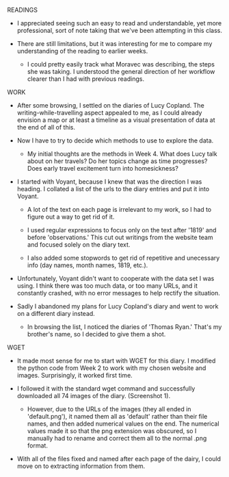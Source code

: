 READINGS

* I appreciated seeing such an easy to read and understandable, yet more professional, sort of note taking that we've been attempting in this class.

* There are still limitations, but it was interesting for me to compare my understanding of the reading to earlier weeks.

  * I could pretty easily track what Moravec was describing, the steps she was taking. I understood the general direction of her workflow clearer than I had with previous readings.
  
WORK

* After some browsing, I settled on the diaries of Lucy Copland. The writing-while-travelling aspect appealed to me, as I could already envision a map or at least a timeline as a visual presentation of data at the end of all of this.

* Now I have to try to decide which methods to use to explore the data.

  * My initial thoughts are the methods in Week 4. What does Lucy talk about on her travels? Do her topics change as time progresses? Does early travel excitement turn into homesickness?
  
* I started with Voyant, because I knew that was the direction I was heading. I collated a list of the urls to the diary entries and put it into Voyant.

  * A lot of the text on each page is irrelevant to my work, so I had to figure out a way to get rid of it.
  
  * I used regular expressions to focus only on the text after '1819' and before 'observations.' This cut out writings from the website team and focused solely on the diary text.
  
  * I also added some stopwords to get rid of repetitive and unecessary info (day names, month names, 1819, etc.).

* Unfortunately, Voyant didn't want to cooperate with the data set I was using. I think there was too much data, or too many URLs, and it constantly crashed, with no error messages to help rectify the situation.

* Sadly I abandoned my plans for Lucy Copland's diary and went to work on a different diary instead.

  * In browsing the list, I noticed the diaries of 'Thomas Ryan.' That's my brother's name, so I decided to give them a shot.

WGET

* It made most sense for me to start with WGET for this diary. I modified the python code from Week 2 to work with my chosen website and images. Surprisingly, it worked first time.

* I followed it with the standard wget command and successfully downloaded all 74 images of the diary. (Screenshot 1).

  * However, due to the URLs of the images (they all ended in 'default.png'), it named them all as 'default' rather than their file names, and then added numerical values on the end. The numerical values made it so that the png extension was obscured, so I manually had to rename and correct them all to the normal .png format.
  
* With all of the files fixed and named after each page of the dairy, I could move on to extracting information from them.
